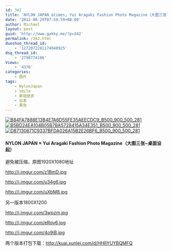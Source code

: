 ```yaml
---
id: 342
title: 'NYLON JAPAN &times; Yui Aragaki Fashion Photo Magazine（大图三张~桌面设起）'
date: '2012-08-29T07:59:59+08:00'
author: Michael
layout: post
guid: 'http://www.gakky.me/?p=342'
permalink: /342.html
duoshuo_thread_id:
    - '1272072281174048925'
dsq_thread_id:
    - '2798774186'
Views:
    - '4376'
categories:
    - 图片
tags:
    - NylonJapan
    - smile
    - 新垣结衣
    - 日本
    - 美女
---
```


[![B84FA7888E13B4E7A6D55FE35AEECDC9_B500_900_500_281](http://www.yui-aragaki.org/wp-content/uploads/img/B84FA7888E13B4E7A6D55FE35AEECDC9_B500_900_500_281.jpeg)](http://www.yui-aragaki.org/wp-content/uploads/img/B84FA7888E13B4E7A6D55FE35AEECDC9_B1280_1280_1280_720.jpeg) [![B5BD24EA104B05B7BA5728415A34E351_B500_900_500_281](http://www.yui-aragaki.org/wp-content/uploads/img/B5BD24EA104B05B7BA5728415A34E351_B500_900_500_281.jpeg)](http://www.yui-aragaki.org/wp-content/uploads/img/B5BD24EA104B05B7BA5728415A34E351_B1280_1280_1280_720.jpeg) [![D87130671C9337BFDA026A15B2E26BF6_B500_900_500_281](http://www.yui-aragaki.org/wp-content/uploads/img/D87130671C9337BFDA026A15B2E26BF6_B500_900_500_281.jpeg)](http://www.yui-aragaki.org/wp-content/uploads/img/D87130671C9337BFDA026A15B2E26BF6_B1280_1280_1280_720.jpeg)

#### NYLON JAPAN × Yui Aragaki Fashion Photo Magazine（大图三张~桌面设起）

避免被压缩，原图1920X1080地址

<http://i.imgur.com/z1BmD.jpg>

<http://i.imgur.com/u34g6.jpg>

<http://i.imgur.com/uXbM8.jpg>

另一版本1800X1200

<http://i.imgur.com/3wpzm.jpg>

<http://i.imgur.com/eRqy6.jpg>

<http://i.imgur.com/4o9iB.jpg>

两个版本打包下载：<http://kuai.xunlei.com/d/HHIIYUYBQMFQ>
